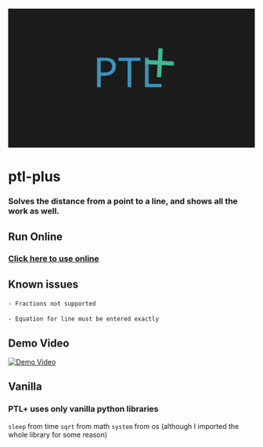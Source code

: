 ![Banner](https://raw.githubusercontent.com/jvadair/ptl-plus/4935230cb74bbe1774fbf2742bdf789aa516a5d2/ptl%2B_banner.svg)
# ptl-plus
### Solves the distance from a point to a line, and shows all the work as well.

## Run Online
### [Click here to use online](https://jvadair.github.io/ptl-plus)

## Known issues
`- Fractions not supported`

`- Equation for line must be entered exactly`

## Demo Video
[![Demo Video](https://img.youtube.com/vi/oPSdrFrgr4s/0.jpg)](https://www.youtube.com/watch?v=oPSdrFrgr4s)

## Vanilla
### PTL+ uses only vanilla python libraries
`sleep` from time
`sqrt` from math
`system` from os (although I imported the whole library for some reason)
